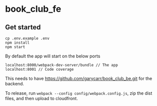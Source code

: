# book_club_fe

## Get started
```
cp .env.example .env
npm install
npm start
```

By default the app will start on the below ports
```
localhost:8000/webpack-dev-server/bundle // The app
localhost:8001 // Code coverage
```

This needs to have https://github.com/garycarr/book_club_be.git for the backend.

To release, run `webpack --config config/webpack.config.js`, zip the dist files, and then upload to cloudfront.
